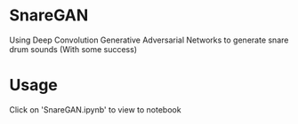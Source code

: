 # SnareGAN

Using Deep Convolution Generative Adversarial Networks to generate snare drum sounds (With some success)

# Usage
Click on 'SnareGAN.ipynb' to view to notebook

